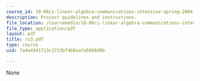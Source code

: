 ```yaml
---
course_id: 18-06ci-linear-algebra-communications-intensive-spring-2004
description: Project guidelines and instructions.
file_location: /coursemedia/18-06ci-linear-algebra-communications-intensive-spring-2004/7a4e4941713c2723bf488aafa5998d9b_rs3.pdf
file_type: application/pdf
layout: pdf
title: rs3.pdf
type: course
uid: 7a4e4941713c2723bf488aafa5998d9b

---
```

None